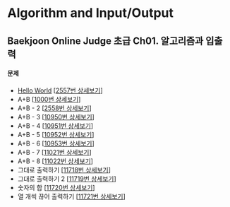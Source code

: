 Algorithm and Input/Output
==========================

Baekjoon Online Judge 초급 Ch01. 알고리즘과 입출력
---------------------------------------------

#### 문제

* [Hello World](./Hello_World) [[2557번 상세보기](https://www.acmicpc.net/problem/2557)]
* A+B [[1000번 상세보기](https://www.acmicpc.net/problem/1000)]
* A+B - 2 [[2558번 상세보기](https://www.acmicpc.net/problem/2558)]
* A+B - 3 [[10950번 상세보기](https://www.acmicpc.net/problem/10950)]
* A+B - 4 [[10951번 상세보기](https://www.acmicpc.net/problem/10951)]
* A+B - 5 [[10952번 상세보기](https://www.acmicpc.net/problem/10952)]
* A+B - 6 [[10953번 상세보기](https://www.acmicpc.net/problem/10953)]
* A+B - 7 [[11021번 상세보기](https://www.acmicpc.net/problem/11021)]
* A+B - 8 [[11022번 상세보기](https://www.acmicpc.net/problem/11022)]
* 그대로 출력하기 [[11718번 상세보기](https://www.acmicpc.net/problem/11718)]
* 그대로 출력하기 2 [[11719번 상세보기](https://www.acmicpc.net/problem/11719)]
* 숫자의 합 [[11720번 상세보기](https://www.acmicpc.net/problem/11720)]
* 열 개씩 끊어 출력하기 [[11721번 상세보기](https://www.acmicpc.net/problem/11721)]